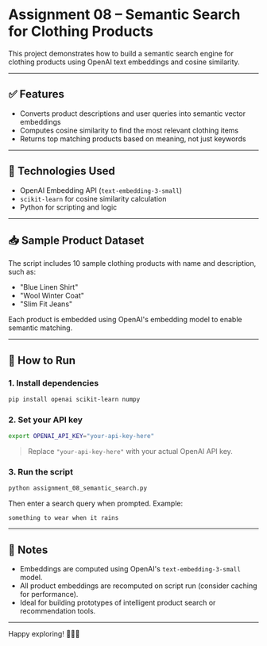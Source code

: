 # Assignment 08 – Semantic Search for Clothing Products

This project demonstrates how to build a semantic search engine for clothing products using OpenAI text embeddings and cosine similarity.

---

## ✅ Features

- Converts product descriptions and user queries into semantic vector embeddings
- Computes cosine similarity to find the most relevant clothing items
- Returns top matching products based on meaning, not just keywords

---

## 🧠 Technologies Used

- OpenAI Embedding API (`text-embedding-3-small`)
- `scikit-learn` for cosine similarity calculation
- Python for scripting and logic

---

## 📥 Sample Product Dataset

The script includes 10 sample clothing products with name and description, such as:

- "Blue Linen Shirt"
- "Wool Winter Coat"
- "Slim Fit Jeans"

Each product is embedded using OpenAI's embedding model to enable semantic matching.

---

## 🚀 How to Run

### 1. Install dependencies

```bash
pip install openai scikit-learn numpy
```

### 2. Set your API key

```bash
export OPENAI_API_KEY="your-api-key-here"
```

> Replace `"your-api-key-here"` with your actual OpenAI API key.

### 3. Run the script

```bash
python assignment_08_semantic_search.py
```

Then enter a search query when prompted. Example:

```
something to wear when it rains
```

---

## 📌 Notes

- Embeddings are computed using OpenAI's `text-embedding-3-small` model.
- All product embeddings are recomputed on script run (consider caching for performance).
- Ideal for building prototypes of intelligent product search or recommendation tools.

---

Happy exploring! 🧥👗👕